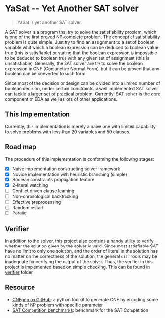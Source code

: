 
YaSat -- Yet Another SAT solver
===============================

> YaSat is yet another SAT solver.

A SAT solver is a program that try to solve the satisfiability problem,
which is one of the first proved NP-complete problem.
The concept of satisfiability problem is quite simple. Just try to find
an assignment to a set of boolean variable whit which a boolean expression
can be deduced to boolean value true (this is satisfiable) or stating that
the boolean expression is impossible to be deduced to boolean true with
any given set of assignment (this is unsatisfiable).
Generally, the SAT solver are try to solve the boolean expression in
CNF (Conjunctive Normal Form), but it can be proved that any boolean can
be converted to such form.

Since most of the decision or design can be divided into a limited number
of boolean decision, under certain constraints, a well implemented SAT solver
can tackle a larger set of practical problem. Currently, SAT solver is the
core component of EDA as well as lots of other applications.

This Implementation
-------------------

Currently, this implementation is merely a naive one with limited capability to
solve problems with less than 20 variables and 50 clauses.

Road map
-------

The procedure of this implementation is conforming the following stages:

- [x] Naive implementation constructing solver framework
- [x] Novice implementation with heuristic branching (simple)
- [x] Boolean constraints propagation feature
- [x] 2-literal watching
- [ ] Conflict driven clause learning
- [ ] Non-chronological backtracking
- [ ] Effective preprocessing
- [ ] Random restart
- [ ] Parallel

Verifier
--------
In addition to the solver, this project also contains a handy utility to verify
whether the solution given by the solver is valid. Since most satisfiable SAT
have no limit to only one solution, and the order of literal in the solution has
no matter on the correctness of the solution, the general `diff` tools may be
inadequate for verifying the output of the solver. Thus, the verifier in this
project is implemented based on simple checking. This can be found in [verifier](./verifier/) folder

Resource
--------
* [CNFgen on GitHub](https://github.com/MassimoLauria/cnfgen):
  a python toolkit to generate CNF by encoding some kinds of NP problem with specific parameter
* [SAT Competition benchmarks](http://baldur.iti.kit.edu/sat-competition-2016/index.php?cat=downloads):
  benchmark for the SAT Competition
